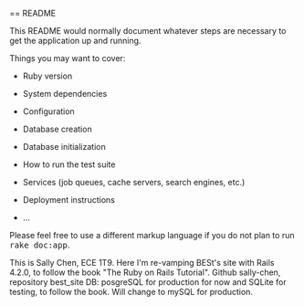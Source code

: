 == README

This README would normally document whatever steps are necessary to get the
application up and running.

Things you may want to cover:

* Ruby version

* System dependencies

* Configuration

* Database creation

* Database initialization

* How to run the test suite

* Services (job queues, cache servers, search engines, etc.)

* Deployment instructions

* ...


Please feel free to use a different markup language if you do not plan to run
<tt>rake doc:app</tt>.

This is Sally Chen, ECE 1T9. Here I'm re-vamping BESt's site with Rails 4.2.0, to follow the book "The Ruby on Rails Tutorial".
Github sally-chen, repository best_site
DB: posgreSQL for production for now and SQLite for testing, to follow the book. Will change to mySQL for production.
